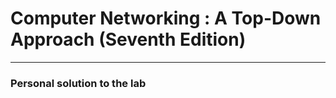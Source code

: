 # Computer Networking : A Top-Down Approach (Seventh Edition)

---

### Personal solution to the lab